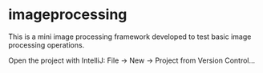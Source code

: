 # imageprocessing
This is a mini image processing framework developed to test basic image processing operations.

Open the project with IntelliJ: File -> New -> Project from Version Control...